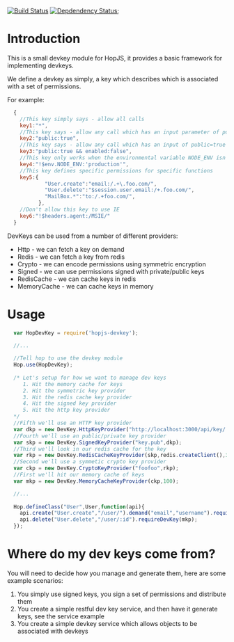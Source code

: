 [![Build Status](https://travis-ci.org/celer/hopjs-devkey.png)](https://travis-ci.org/celer/hopjs-devkey)
[![Depdendency Status](https://david-dm.org/celer/hopjs-devkey.png)](https://david-dm.org/celer/hopjs-devkey);

# Introduction

This is a small devkey module for HopJS, it provides a basic framework for implementing devkeys.

We define a devkey as simply, a key which describes which is associated with a set of permissions.

For example:

```javascript
  {
    //This key simply says - allow all calls 
    key1:"*",
    //This key says - allow any call which has an input parameter of public=true
    key2:"public:true",
    //This key says - allow any call which has an input of public=true and enabled=false
    key3:"public:true && enabled:false",
    //This key only works when the environmental variable NODE_ENV isn't set to production
    key4:"!$env.NODE_ENV:'production'",
    //This key defines specific permissions for specific functions
    key5:{
            "User.create":"email:/.+\.foo.com/",
            "User.delete":"$session.user.email:/+.foo.com/",
            "MailBox.*":"to:/.+foo.com/",
          },
    //Don't allow this key to use IE
    key6:"!$headers.agent:/MSIE/"
  }
```
DevKeys can be used from a number of different providers:

 * Http - we can fetch a key on demand
 * Redis - we can fetch a key from redis
 * Crypto - we can encode permissions using symmetric encryption
 * Signed - we can use permissions signed with private/public keys
 * RedisCache - we can cache keys in redis
 * MemoryCache - we can cache keys in memory

# Usage

```javascript
  var HopDevKey = require('hopjs-devkey');
    
  //...  

  //Tell hop to use the devkey module
  Hop.use(HopDevKey);
  
  /* Let's setup for how we want to manage dev keys
     1. Hit the memory cache for keys
     2. Hit the symmetric key provider
     3. Hit the redis cache key provider
     4. Hit the signed key provider
     5. Hit the http key provider
  */
  //Fifth we'll use an HTTP key provider
  var dkp = new DevKey.HttpKeyProvider("http://localhost:3000/api/key/:key");
  //Fourth we'll use an public/private key provider
  var skp = new DevKey.SignedKeyProvider("key.pub",dkp);
  //Third we'll look in our redis cache for the key
  var rkp = new DevKey.RedisCacheKeyProvider(skp,redis.createClient(),3000);
  //Second we'll use a symmetic crypto key provider
  var ckp = new DevKey.CryptoKeyProvider("foofoo",rkp);
  //First we'll hit our memory cache of keys
  var mkp = new DevKey.MemoryCacheKeyProvider(ckp,100);

  //...
  
  Hop.defineClass("User",User,function(api){
    api.create("User.create","/user/").demand("email","username").requireDevKey(mkp); 
    api.delete("User.delete","/user/:id").requireDevKey(mkp); 
  });
```

# Where do my dev keys come from?

You will need to decide how you manage and generate them, here are some example scenarios:

 1. You simply use signed keys, you sign a set of permissions and distribute them
 2. You create a simple restful dev key service, and then have it generate keys, see the service example
 3. You create a simple devkey service which allows objects to be associated with devkeys
